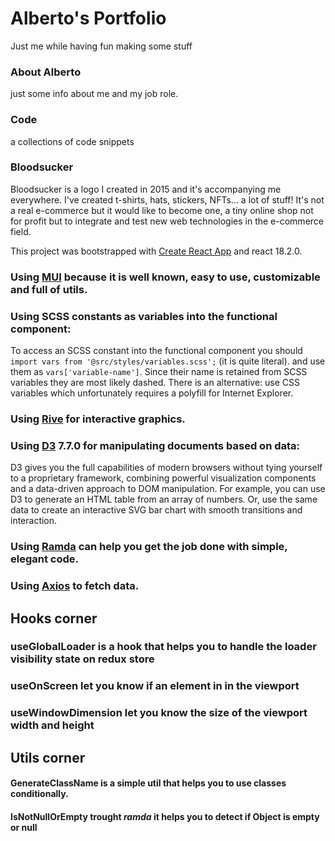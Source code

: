 # Alberto's Portfolio
Just me while having fun making some stuff
### About Alberto 
just some info about me and my job role.
### Code
a collections of code snippets
### Bloodsucker
Bloodsucker is a logo I created in 2015 and it's accompanying me everywhere. I've created t-shirts, hats, stickers, NFTs... a lot of stuff! It's not a real e-commerce but it would like to become one, a tiny online shop not for profit but to integrate and test new web technologies in the e-commerce field.

This project was bootstrapped with [Create React App](https://github.com/facebook/create-react-app) and react 18.2.0.

### Using [MUI](https://mui.com/material-ui/getting-started/overview/) because it is well known, easy to use, customizable and full of utils.

### Using SCSS constants as variables into the functional component:

To access an SCSS constant into the functional component you should `import vars from '@src/styles/variables.scss';` (it is quite literal).
and use them as `vars['variable-name']`. Since their name is retained from SCSS variables they are most likely dashed.
There is an alternative: use CSS variables which unfortunately requires a polyfill for Internet Explorer.

### Using [Rive](https://rive.app/) for interactive graphics.

### Using [D3](https://d3js.org/) 7.7.0 for manipulating documents based on data:

D3 gives you the full capabilities of modern browsers without tying yourself to a proprietary framework, combining powerful visualization components and a data-driven approach to DOM manipulation. For example, you can use D3 to generate an HTML table from an array of numbers. Or, use the same data to create an interactive SVG bar chart with smooth transitions and interaction.

### Using [Ramda](https://ramdajs.com/docs/) can help you get the job done with simple, elegant code.

### Using [Axios](https://axios-http.com/docs/intro) to fetch data.

## Hooks corner
### **useGlobalLoader** is a hook that helps you to handle the loader visibility state on redux store
### **useOnScreen** let you know if an element in in the viewport
### **useWindowDimension** let you know the size of the viewport width and height
## Utils corner
#### **GenerateClassName** is a simple util that helps you to use classes conditionally.
#### **IsNotNullOrEmpty** trought *ramda* it helps you to detect if Object is empty or null